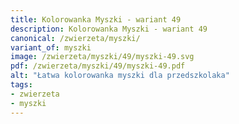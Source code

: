 ```yaml
---
title: Kolorowanka Myszki - wariant 49
description: Kolorowanka Myszki - wariant 49
canonical: /zwierzeta/myszki/
variant_of: myszki
image: /zwierzeta/myszki/49/myszki-49.svg
pdf: /zwierzeta/myszki/49/myszki-49.pdf
alt: "Łatwa kolorowanka myszki dla przedszkolaka"
tags:
- zwierzeta
- myszki
---
```

